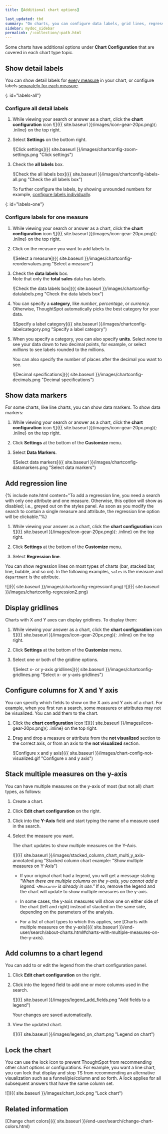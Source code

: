 ```yaml
---
title: [Additional chart options]

last_updated: tbd
summary: "On charts, you can configure data labels, grid lines, regression lines, legends, values for x or y axis, and lock or unlock."
sidebar: mydoc_sidebar
permalink: /:collection/:path.html
---
```

Some charts have additional options under **Chart Configuration** that are covered in each chart type topic.

## Show detail labels

You can show detail labels for [every measure](#labels-all) in your chart, or configure labels [separately for each measure](#labels-one).

{: id="labels-all"}
### Configure all detail labels

1. While viewing your search or answer as a chart, click the **chart configuration** icon ![]({{ site.baseurl }}/images/icon-gear-20px.png){: .inline} on the top right.

2. Select **Settings** on the bottom right.

     ![Click settings]({{ site.baseurl }}/images/chartconfig-zoom-settings.png "Click settings")

3. Check the **all labels** box.

    ![Check the all labels box]({{ site.baseurl }}/images/chartconfig-labels-all.png "Check the all labels box")

    To further configure the labels, by showing unrounded numbers for example, [configure labels individually](#labels-one).

{: id="labels-one"}
### Configure labels for one measure

1. While viewing your search or answer as a chart, click the **chart configuration** icon ![]({{ site.baseurl }}/images/icon-gear-20px.png){: .inline} on the top right.

2. Click on the measure you want to add labels to.

    ![Select a measure]({{ site.baseurl }}/images/chartconfig-reordervalues.png "Select a measure")

3. Check the **data labels** box.<br>
    Note that only the **total sales** data has labels.

    ![Check the data labels box]({{ site.baseurl }}/images/chartconfig-datalabels.png "Check the data labels box")

4. You can specify a **category**, like *number*, *percentage*, or *currency*. Otherwise, ThoughtSpot automatically picks the best category for your data.

    ![Specify a label category]({{ site.baseurl }}/images/chartconfig-labelcategory.png "Specify a label category")

5. When you specify a category, you can also specify **units**. Select *none* to see your data down to two decimal points, for example, or select *millions* to see labels rounded to the millions.

    You can also specify the number of places after the decimal you want to see.

    ![Decimal specifications]({{ site.baseurl }}/images/chartconfig-decimals.png "Decimal specifications")

## Show data markers

For some charts, like line charts, you can show data markers. To show data markers:

1. While viewing your search or answer as a chart, click the **chart configuration** icon ![]({{ site.baseurl }}/images/icon-gear-20px.png){: .inline} on the top right.

2. Click **Settings** at the bottom of the **Customize** menu.

2. Select **Data Markers**.

   ![Select data markers]({{ site.baseurl }}/images/chartconfig-datamarkers.png "Select data markers")

## Add regression line

{% include note.html content="To add a regression line, you need a search with only one attribute and one measure. Otherwise, this option will show as disabled; i.e., greyed out on the styles panel. As soon as you modify the search to contain a single measure and attribute, the regression line option will be clickable."%}

1. While viewing your answer as a chart, click the **chart configuration** icon ![]({{ site.baseurl }}/images/icon-gear-20px.png){: .inline} on the top right.

2. Click **Settings** at the bottom of the **Customize** menu.

2. Select **Regression line**.

  You can show regression lines on most types of charts (bar, stacked bar, line,
  bubble, and so on). In the following examples, `sales` is the measure and `department` is
  the attribute.

  ![]({{ site.baseurl }}/images/chartconfig-regression1.png)
  ![]({{ site.baseurl }}/images/chartconfig-regression2.png)

## Display gridlines

Charts with X and Y axes can display gridlines. To display them:

1. While viewing your answer as a chart, click the **chart configuration** icon ![]({{ site.baseurl }}/images/icon-gear-20px.png){: .inline} on the top right.

2. Click **Settings** at the bottom of the **Customize** menu.

2. Select one or both of the gridline options.

     ![Select x- or y-axis gridlines]({{ site.baseurl }}/images/chartconfig-gridlines.png "Select x- or y-axis gridlines")

## Configure columns for X and Y axis

You can specify which fields to show on the X axis and Y axis of a chart. For example, when you first run a search, some measures or attributes may not be visualized. You can add them to the chart.

1. Click the **chart configuration** icon ![]({{ site.baseurl }}/images/icon-gear-20px.png){: .inline} on the top right.

2. Drag and drop a measure or attribute from the **not visualized** section to the correct axis, or from an axis to the **not visualized** section.

   ![Configure x and y axis]({{ site.baseurl }}/images/chart-config-not-visualized.gif "Configure x and y axis")

## Stack multiple measures on the y-axis

You can have multiple measures on the y-axis of most (but not all) chart types, as follows:

1. Create a chart.
2. Click **Edit chart configuration** on the right.
3. Click into the **Y-Axis** field and start typing the name of a measure used in the search.
4. Select the measure you want.

    The chart updates to show multiple measures on the Y-Axis.

    ![]({{ site.baseurl }}/images/stacked_column_chart_multi_y_axis-annotated.png "Stacked column chart example: "Show multiple measures on Y-Axis")

    * If your original chart had a legend, you will get a message stating _"When
    there are multiple columns on the y-axis, you cannot add a legend.
    `<Measure>` is already in use."_ If so, remove the legend and the chart will
    update to show multiple measures on the y-axis.

    * In some cases, the y-axis measures will show one on either side of the chart (left and right) instead of stacked on the same side, depending on the parameters of the analysis.

    * For a list of chart types to which this applies, see [Charts with multiple measures on the y-axis]({{ site.baseurl }}/end-user/search/about-charts.html#charts-with-multiple-measures-on-the-y-axis).

## Add columns to a chart legend

You can add to or edit the legend from the chart configuration panel.

1. Click **Edit chart configuration** on the right.

2. Click into the legend field to add one or more columns used in the search.

    ![]({{ site.baseurl }}/images/legend_add_fields.png "Add fields to a legend")

    Your changes are saved automatically.

3. View the updated chart.

   ![]({{ site.baseurl }}/images/legend_on_chart.png "Legend on chart")


## Lock the chart

You can use the lock icon to prevent ThoughtSpot from recommending other chart
options or configurations. For example, you want a line chart, you can lock that
display and stop TS from recommending an alternative visualization such as a
funnel/pie/column and so forth. A lock applies for all subsequent answers that
have the same column set.

![]({{ site.baseurl }}/images/chart_lock.png "Lock chart")

## Related information

[Change chart colors]({{ site.baseurl }}/end-user/search/change-chart-colors.html)  
